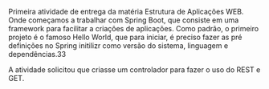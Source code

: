 Primeira atividade de entrega da matéria Estrutura de Aplicações WEB. Onde começamos a trabalhar com Spring Boot, que consiste em uma framework para facilitar a criações de aplicações. 
Como padrão, o primeiro projeto é o famoso Hello World, que para iniciar, é preciso fazer as pré definições no Spring initilizr como versão do sistema, linguagem e dependências.33

A atividade solicitou que criasse um controlador para fazer o uso do REST e GET.



